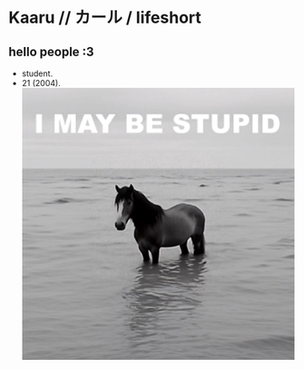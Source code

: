# Kaaru // カール / lifeshort
## hello people :3
- student.
- 21 (2004).
![zzzzzzz](501914060_18327094561203374_1342029058231439247_n.jpg)
